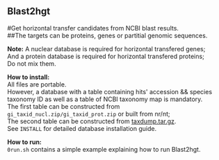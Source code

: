 Blast2hgt
------
#Get horizontal transfer candidates from NCBI blast results.    
##The targets can be proteins, genes or partitial genomic sequences.   

**Note:** A nuclear database is required for horizontal transfered genes;   
And a protein database is required for horizontal transfered proteins;   
Do not mix them.

**How to install:**  
All files are portable.   
However, a database with a table containing hits' accession && species taxonomy ID as well as a table of NCBI taxonomy map is mandatory.  
The first table can be constructed from `gi_taxid_nucl.zip/gi_taxid_prot.zip` or built from nr/nt;     
The second table can be constructed from [taxdump.tar.gz](ftp://ftp.ncbi.nih.gov/pub/taxonomy/taxdump.tar.gz).   
See `INSTALL` for detailed database installation guide. 

**How to run:**  
`0run.sh` contains a simple example explaining how to run Blast2hgt.   
